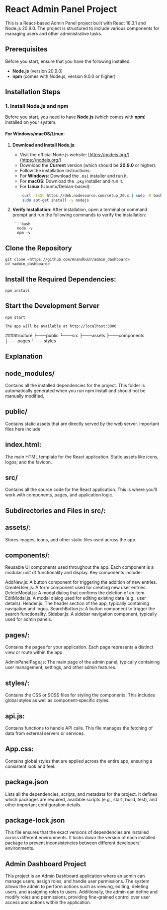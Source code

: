 # React Admin Panel Project

This is a React-based Admin Panel project built with React 18.3.1 and Node.js 20.9.0. The project is structured to include various components for managing users and other administrative tasks.

## Prerequisites

Before you start, ensure that you have the following installed:

- **Node.js** (version 20.9.0)
- **npm** (comes with Node.js, version 9.0.0 or higher)


## Installation Steps

### 1. Install Node.js and npm

Before you start, you need to have **Node.js** (which comes with **npm**) installed on your system.

#### For Windows/macOS/Linux:

1. **Download and Install Node.js**:
   - Visit the official Node.js website: [https://nodejs.org/](https://nodejs.org/)
   - Download the **Current** version (which should be **20.9.0** or higher).
   - Follow the installation instructions:
    - For **Windows**: Download the `.msi` installer and run it.
     - For **macOS**: Download the `.pkg` installer and run it.
     - For **Linux** (Ubuntu/Debian-based):
       ```bash
        curl -fsSL https://deb.nodesource.com/setup_20.x | sudo -E bash -
        sudo apt-get install -y nodejs
       ```

2. **Verify Installation**:
   After installation, open a terminal or command prompt and run the following commands to verify the installation:
   
        ```bash
         node -v
         npm -v

## Clone the Repository 
    git clone <https://github.com/AnandhuU7/admin_dashboard>
    cd <admin_dashboard>

## Install the Required Dependencies:
    npm install

## Start the Development Server
    npm start

    The app will be available at http://localhost:3000
###Structure
├───public
└───src
    ├───assets
    ├───components
    ├───pages
    └───styles


## Explanation

## node_modules/
Contains all the installed dependencies for the project. This folder is automatically generated when you run npm install and should not be manually modified.

## public/
Contains static assets that are directly served by the web server. Important files here include:

## index.html:
The main HTML template for the React application.
Static assets like icons, logos, and the favicon.

## src/
Contains all the source code for the React application. This is where you’ll work with components, pages, and application logic.

## Subdirectories and Files in src/:
## assets/: 
Stores images, icons, and other static files used across the app.

## components/: 
Reusable UI components used throughout the app. Each component is a modular unit of functionality and display. Key components include:

   AddNew.js: A button component for triggering the addition of new entries.
    CreateUser.js: A form component used for creating new user entries.
    DeleteModal.js: A modal dialog that confirms the deletion of an item.
    EditModal.js: A modal dialog used for editing existing data (e.g., user details).
    Header.js: The header section of the app, typically containing navigation and logos.
    SearchButton.js: A button component to trigger the search functionality.
    Sidebar.js: A sidebar navigation component, typically used for admin panels.
    
## pages/:
 Contains the pages for your application. Each page represents a distinct view or route within the app.

AdminPanelPage.js: The main page of the admin panel, typically containing user management, settings, and other admin features.
## styles/:
Contains the CSS or SCSS files for styling the components. This includes global styles as well as component-specific styles.

## api.js:
 Contains functions to handle API calls. This file manages the fetching of data from external servers or services.

## App.css:
 Contains global styles that are applied across the entire app, ensuring a consistent look and feel.

## package.json
Lists all the dependencies, scripts, and metadata for the project. It defines which packages are required, available scripts (e.g., start, build, test), and other important configuration details.

## package-lock.json
This file ensures that the exact versions of dependencies are installed across different environments. It locks down the version of each installed package to prevent inconsistencies between different developers' environments.

## Admin Dashboard Project
This project is an Admin Dashboard application where an admin can manage users, assign roles, and handle user permissions. The system allows the admin to perform actions such as viewing, editing, deleting users, and assigning roles to users. Additionally, the admin can define and modify roles and permissions, providing fine-grained control over user access and actions within the application.